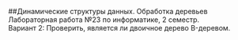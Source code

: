 ##Динамические структуры данных. Обработка деревьев
Лабораторная работа №23 по информатике, 2 семестр.<br>
Вариант 2: Проверить, является ли двоичное дерево B-деревом.

